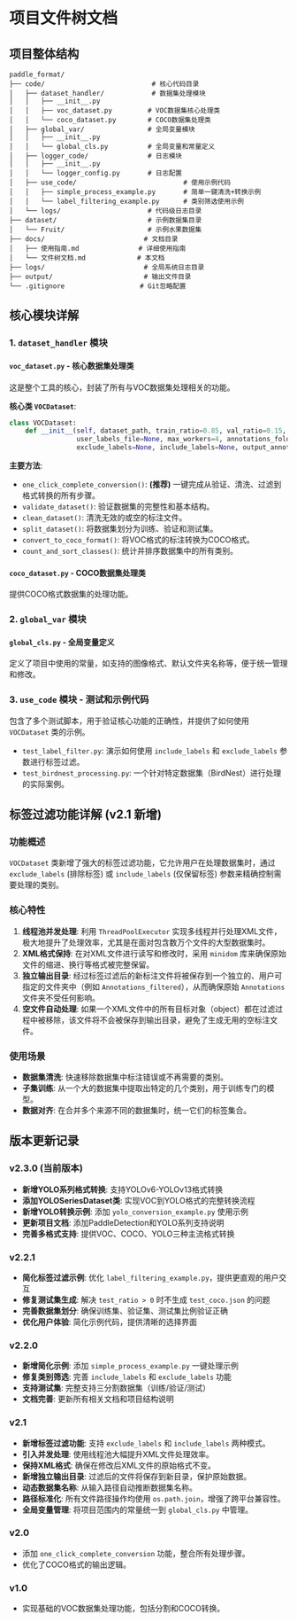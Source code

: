 # 项目文件树文档

## 项目整体结构

```
paddle_format/
├── code/                           # 核心代码目录
│   ├── dataset_handler/            # 数据集处理模块
│   │   ├── __init__.py
│   │   ├── voc_dataset.py         # VOC数据集核心处理类
│   │   └── coco_dataset.py        # COCO数据集处理类
│   ├── global_var/                # 全局变量模块
│   │   ├── __init__.py
│   │   └── global_cls.py          # 全局变量和常量定义
│   ├── logger_code/               # 日志模块
│   │   ├── __init__.py
│   │   └── logger_config.py       # 日志配置
│   ├── use_code/                           # 使用示例代码
│   │   ├── simple_process_example.py       # 简单一键清洗+转换示例
│   │   └── label_filtering_example.py      # 类别筛选使用示例
│   └── logs/                      # 代码级日志目录
├── dataset/                       # 示例数据集目录
│   └── Fruit/                     # 示例水果数据集
├── docs/                         # 文档目录
│   ├── 使用指南.md               # 详细使用指南
│   └── 文件树文档.md             # 本文档
├── logs/                         # 全局系统日志目录
├── output/                       # 输出文件目录
└── .gitignore                   # Git忽略配置
```

## 核心模块详解

### 1. `dataset_handler` 模块

#### `voc_dataset.py` - 核心数据集处理类
这是整个工具的核心，封装了所有与VOC数据集处理相关的功能。

**核心类 `VOCDataset`**:
```python
class VOCDataset:
    def __init__(self, dataset_path, train_ratio=0.85, val_ratio=0.15, test_ratio=0.0, 
                 user_labels_file=None, max_workers=4, annotations_folder_name="Annotations",
                 exclude_labels=None, include_labels=None, output_annotations_name=None)
```
**主要方法**:
- `one_click_complete_conversion()`: **(推荐)** 一键完成从验证、清洗、过滤到格式转换的所有步骤。
- `validate_dataset()`: 验证数据集的完整性和基本结构。
- `clean_dataset()`: 清洗无效的或空的标注文件。
- `split_dataset()`: 将数据集划分为训练、验证和测试集。
- `convert_to_coco_format()`: 将VOC格式的标注转换为COCO格式。
- `count_and_sort_classes()`: 统计并排序数据集中的所有类别。

#### `coco_dataset.py` - COCO数据集处理类
提供COCO格式数据集的处理功能。

### 2. `global_var` 模块

#### `global_cls.py` - 全局变量定义
定义了项目中使用的常量，如支持的图像格式、默认文件夹名称等，便于统一管理和修改。

### 3. `use_code` 模块 - 测试和示例代码
包含了多个测试脚本，用于验证核心功能的正确性，并提供了如何使用 `VOCDataset` 类的示例。
- `test_label_filter.py`: 演示如何使用 `include_labels` 和 `exclude_labels` 参数进行标签过滤。
- `test_birdnest_processing.py`: 一个针对特定数据集（BirdNest）进行处理的实际案例。

## 标签过滤功能详解 (v2.1 新增)

### 功能概述
`VOCDataset` 类新增了强大的标签过滤功能，它允许用户在处理数据集时，通过 `exclude_labels` (排除标签) 或 `include_labels` (仅保留标签) 参数来精确控制需要处理的类别。

### 核心特性
1.  **线程池并发处理**: 利用 `ThreadPoolExecutor` 实现多线程并行处理XML文件，极大地提升了处理效率，尤其是在面对包含数万个文件的大型数据集时。
2.  **XML格式保持**: 在对XML文件进行读写和修改时，采用 `minidom` 库来确保原始文件的缩进、换行等格式被完整保留。
3.  **独立输出目录**: 经过标签过滤后的新标注文件将被保存到一个独立的、用户可指定的文件夹中（例如 `Annotations_filtered`），从而确保原始 `Annotations` 文件夹不受任何影响。
4.  **空文件自动处理**: 如果一个XML文件中的所有目标对象（object）都在过滤过程中被移除，该文件将不会被保存到输出目录，避免了生成无用的空标注文件。

### 使用场景
- **数据集清洗**: 快速移除数据集中标注错误或不再需要的类别。
- **子集训练**: 从一个大的数据集中提取出特定的几个类别，用于训练专门的模型。
- **数据对齐**: 在合并多个来源不同的数据集时，统一它们的标签集合。

## 版本更新记录

### v2.3.0 (当前版本)
- **新增YOLO系列格式转换**: 支持YOLOv6-YOLOv13格式转换
- **添加YOLOSeriesDataset类**: 实现VOC到YOLO格式的完整转换流程
- **新增YOLO转换示例**: 添加 `yolo_conversion_example.py` 使用示例
- **更新项目文档**: 添加PaddleDetection和YOLO系列支持说明
- **完善多格式支持**: 提供VOC、COCO、YOLO三种主流格式转换

### v2.2.1
- **简化标签过滤示例**: 优化 `label_filtering_example.py`，提供更直观的用户交互
- **修复测试集生成**: 解决 `test_ratio > 0` 时不生成 `test_coco.json` 的问题
- **完善数据集划分**: 确保训练集、验证集、测试集比例验证正确
- **优化用户体验**: 简化示例代码，提供清晰的选择界面

### v2.2.0
- **新增简化示例**: 添加 `simple_process_example.py` 一键处理示例
- **修复类别筛选**: 完善 `include_labels` 和 `exclude_labels` 功能
- **支持测试集**: 完整支持三分割数据集（训练/验证/测试）
- **文档完善**: 更新所有相关文档和项目结构说明

### v2.1
- **新增标签过滤功能**: 支持 `exclude_labels` 和 `include_labels` 两种模式。
- **引入并发处理**: 使用线程池大幅提升XML文件处理效率。
- **保持XML格式**: 确保在修改后XML文件的原始格式不变。
- **新增独立输出目录**: 过滤后的文件将保存到新目录，保护原始数据。
- **动态数据集名称**: 从输入路径自动推断数据集名称。
- **路径标准化**: 所有文件路径操作均使用 `os.path.join`，增强了跨平台兼容性。
- **全局变量管理**: 将项目范围内的常量统一到 `global_cls.py` 中管理。

### v2.0
- 添加 `one_click_complete_conversion` 功能，整合所有处理步骤。
- 优化了COCO格式的输出逻辑。

### v1.0
- 实现基础的VOC数据集处理功能，包括分割和COCO转换。
